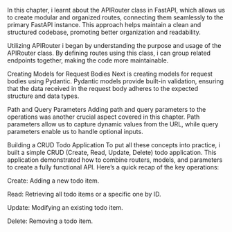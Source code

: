 In this chapter, i learnt about the APIRouter class in FastAPI, which allows us to create modular and organized routes, connecting them seamlessly to the primary FastAPI instance. This approach helps maintain a clean and structured codebase, promoting better organization and readability.

Utilizing APIRouter
i began by understanding the purpose and usage of the APIRouter class. By defining routes using this class, i can group related endpoints together, making the code more maintainable. 


Creating Models for Request Bodies
Next is creating models for request bodies using Pydantic. Pydantic models provide built-in validation, ensuring that the data received in the request body adheres to the expected structure and data types. 

Path and Query Parameters
Adding path and query parameters to the operations was another crucial aspect covered in this chapter. Path parameters allow us to capture dynamic values from the URL, while query parameters enable us to handle optional inputs. 

Building a CRUD Todo Application
To put all these concepts into practice, i built a simple CRUD (Create, Read, Update, Delete) todo application. This application demonstrated how to combine routers, models, and parameters to create a fully functional API. Here’s a quick recap of the key operations:

Create: Adding a new todo item.

Read: Retrieving all todo items or a specific one by ID.

Update: Modifying an existing todo item.

Delete: Removing a todo item.

